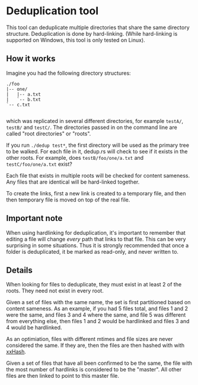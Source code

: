 # Deduplication tool

This tool can deduplicate multiple directories that share the same directory structure.  Deduplication is done by hard-linking.
(While hard-linking is supported on Windows, this tool is only tested on Linux).


## How it works

Imagine you had the following directory structures:

```
./foo
|-- one/
|   |-- a.txt
|   `-- b.txt
`-- c.txt    


```

which was replicated in several different directories, for example `testA/`, `testB/` and `testC/`.  The directories passed in on the
command line are called "root directories" or "roots".  


If you run `./dedup test*`, the first directory will be used as the primary tree to be walked.  For each file in it,
dedup.rs will check to see if it exists in the other roots.  For example, does `testB/foo/one/a.txt` and `testC/foo/one/a.txt` exist?

Each file that exists in multiple roots will be checked for content sameness.  Any files that are identical will be hard-linked together.  

To create the links, first a new link is created to a temporary file, and then then temporary file is moved on top of the real file.

## Important note

When using hardlinking for deduplication, it's important to remember that editing a file will change *every* path that links to that
file.  This can be very surprising in some situations.  Thus it is strongly recommended that once a folder is deduplicated, it be marked
as read-only, and never written to.  


## Details

When looking for files to deduplicate, they must exist in at least 2 of the roots.  They need not exist in every root.

Given a set of files with the same name, the set is first partitioned based on content sameness.  As an example, if you had 5 files total, and files 1 and 2 were the same, and files 3 and 4 where the same, and file 5 was different from everything else, then files 1 and 2 would be hardlinked and files 3 and 4 would be hardlinked.  

As an optimiation, files with different mtimes and file sizes are never considered the same.  If they are, then the files are then
hashed with with [xxHash](https://github.com/Cyan4973/xxHash).  

Given a set of files that have all been confirmed to be the same, the file with the most number of hardlinks is considered to be
the "master".  All other files are then linked to point to this master file.
